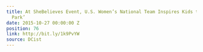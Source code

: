 ```yaml
---
title: At SheBelieves Event, U.S. Women’s National Team Inspires Kids to ‘Find Your
  Park’
date: 2015-10-27 00:00:00 Z
position: 76
link: http://bit.ly/1k9PvYW
source: DCist
---
```


